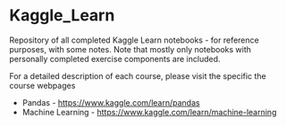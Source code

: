 # Kaggle_Learn
Repository of all completed Kaggle Learn notebooks - for reference purposes, with some notes.
Note that mostly only notebooks with personally completed exercise components are included.

For a detailed description of each course, please visit the specific the course webpages

* Pandas - https://www.kaggle.com/learn/pandas
* Machine Learning - https://www.kaggle.com/learn/machine-learning
